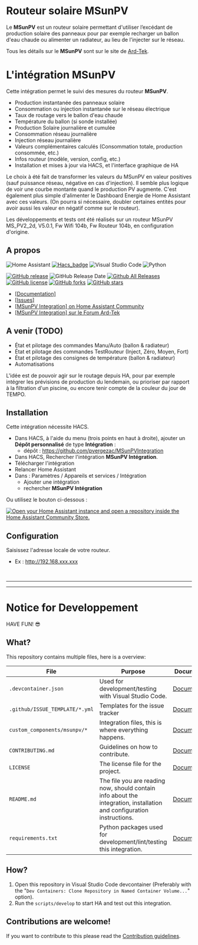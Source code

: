 # Routeur solaire MSunPV
Le **MSunPV** est un routeur solaire permettant d'utiliser l’excédant de production solaire des panneaux pour par exemple recharger un ballon d'eau chaude ou alimenter un radiateur, au lieu de l'injecter sur le réseau.

Tous les détails sur le **MSunPV** sont sur le site de [Ard-Tek](https://ard-tek.com).


# L'intégration MSunPV

Cette intégration permet le suivi des mesures du routeur **MSunPV**.
- Production instantanée des panneaux solaire
- Consommation ou injection instantanée sur le réseau électrique
- Taux de routage vers le ballon d'eau chaude
- Température du ballon (si sonde installée)
- Production Solaire journalière et cumulée
- Consommation réseau journalière
- Injection réseau journalière
- Valeurs complémentaires calculés (Consommation totale, production consommée, etc.)
- Infos routeur (modèle, version, config, etc.)
- Installation et mises à jour via HACS, et l'interface graphique de HA

Le choix à été fait de transformer les valeurs du MSunPV en valeur positives (sauf puissance réseau, négative en cas d'injection).
Il semble plus logique de voir une courbe montante quand le production PV augmente. C'est également plus simple d'alimenter le Dashboard Energie de Home Assistant avec ces valeurs. (On pourra si nécessaire, doubler certaines entités pour avoir aussi les valeur en négatif comme sur le routeur).

Les développements et tests ont été réalisés sur un routeur MSunPV MS_PV2_2d, V5.0.1, Fw Wifi 104b, Fw Routeur 104b, en configuration d'origine.


## A propos

![Home Assistant](https://img.shields.io/badge/home%20assistant-%2341BDF5.svg?style=for-the-badge&logo=home-assistant&logoColor=white) [![Hacs_badge](https://img.shields.io/badge/HACS-Custom-orange.svg?style=for-the-badge)](https://github.com/custom-components/hacs) ![Visual Studio Code](https://img.shields.io/badge/Visual%20Studio%20Code-0078d7.svg?style=for-the-badge&logo=visual-studio-code&logoColor=white) ![Python](https://img.shields.io/badge/python-3670A0?style=for-the-badge&logo=python&logoColor=ffdd54)

[![GitHub release](https://img.shields.io/github/release/pvergezac/msunpvintegration.svg)](https://GitHub.com/pvergezac/msunpvintegration/releases/) ![GitHub Release Date](https://img.shields.io/github/release-date/pvergezac/MSunPVIntegration) [![Github All Releases](https://img.shields.io/github/downloads/pvergezac/MSunPVIntegration/total.svg)]() [![GitHub license](https://badgen.net/github/license/pvergezac/msunpvintegration)](https://github.com/pvergezac/msunpvintegration/blob/master/LICENSE) [![GitHub forks](https://badgen.net/github/forks/pvergezac/msunpvintegration/)](https://GitHub.com/pvergezac/msunpvintegration/network/) [![GitHub stars](https://badgen.net/github/stars/pvergezac/msunpvintegration)](https://GitHub.com/pvergezac/msunpvintegration/stargazers/)


- [[Documentation]](https://github.com/pvergezac/MSunPVIntegration/blob/main/DOCUMENTATION/Documentation.md)
- [[Issues]](https://github.com/pvergezac/MSunPVIntegration/issues)
- [[MSunPV Integration]  on Home Assistant Community](https://community.home-assistant.io/t/msunpv-solar-router-integration/862047)
- [[MSunPV Integration]  sur le Forum Ard-Tek](https://ard-tek.com/index.php/forum/bienvenue/2747-home-assistant-integration-msunpv-hacs)

## A venir (TODO)
- État et pilotage des commandes Manu/Auto (ballon & radiateur)
- État et pilotage des commandes TestRouteur (Inject, Zéro, Moyen, Fort)
- État et pilotage des consignes de température (ballon & radiateur)
- Automatisations

L'idée est de pouvoir agir sur le routage depuis HA, pour par exemple intégrer les prévisions de production du lendemain, ou prioriser par rapport à la filtration d'un piscine, ou encore tenir compte de la couleur du jour de TEMPO.


## Installation
Cette intégration nécessite HACS.

- Dans HACS, à l'aide du menu (trois points en haut à droite), ajouter un **Dépôt personnalisé** de type **Intégration** :
    - dépôt : https://github.com/pvergezac/MSunPVIntegration
- Dans HACS, Rechercher l'intégration **MSunPV Intégration**.
- Télécharger l'intégration
- Relancer Home Assistant
- Dans : Paramètres / Appareils et services / Intégration
    - Ajouter une intégration
    - rechercher **MSunPV Intégration**

<p>Ou utilisez le bouton ci-dessous :<br>

[![Open your Home Assistant instance and open a repository inside the Home Assistant Community Store.](https://my.home-assistant.io/badges/hacs_repository.svg)](https://my.home-assistant.io/redirect/hacs_repository/?owner=pvergezac&repository=https%3A%2F%2Fgithub.com%2Fpvergezac%2Fmsunpvintegration&category=Integration)<br>


## Configuration
Saisissez l'adresse locale de votre routeur.
- Ex : http://192.168.xxx.xxx

<p><br>

***
***

# Notice for Developpement

HAVE FUN! 😎

## What?

This repository contains multiple files, here is a overview:

File | Purpose | Documentation
-- | -- | --
`.devcontainer.json` | Used for development/testing with Visual Studio Code. | [Documentation](https://code.visualstudio.com/docs/remote/containers)
`.github/ISSUE_TEMPLATE/*.yml` | Templates for the issue tracker | [Documentation](https://help.github.com/en/github/building-a-strong-community/configuring-issue-templates-for-your-repository)
`custom_components/msunpv/*` | Integration files, this is where everything happens. | [Documentation](https://developers.home-assistant.io/docs/creating_component_index)
`CONTRIBUTING.md` | Guidelines on how to contribute. | [Documentation](https://help.github.com/en/github/building-a-strong-community/setting-guidelines-for-repository-contributors)
`LICENSE` | The license file for the project. | [Documentation](https://help.github.com/en/github/creating-cloning-and-archiving-repositories/licensing-a-repository)
`README.md` | The file you are reading now, should contain info about the integration, installation and configuration instructions. | [Documentation](https://help.github.com/en/github/writing-on-github/basic-writing-and-formatting-syntax)
`requirements.txt` | Python packages used for development/lint/testing this integration. | [Documentation](https://pip.pypa.io/en/stable/user_guide/#requirements-files)

## How?

1. Open this repository in Visual Studio Code devcontainer (Preferably with the "`Dev Containers: Clone Repository in Named Container Volume...`" option).
1. Run the `scripts/develop` to start HA and test out this integration.

##  Contributions are welcome!

If you want to contribute to this please read the [Contribution guidelines](https://github.com/pvergezac/MSunPVIntegration/blob/main/CONTRIBUTING.md).
